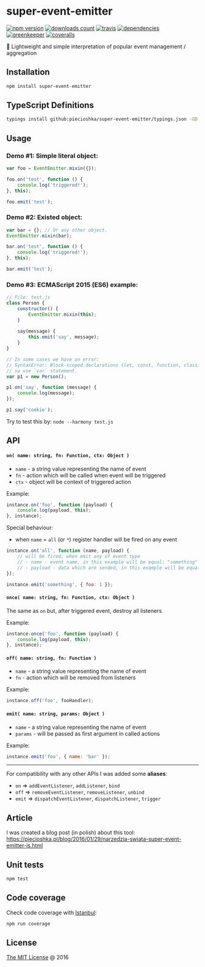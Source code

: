 # super-event-emitter

[![npm version](https://badge.fury.io/js/super-event-emitter.svg)](https://badge.fury.io/js/super-event-emitter)
[![downloads count](https://img.shields.io/npm/dt/super-event-emitter.svg)](https://www.npmjs.com/~piecioshka)
[![travis](https://img.shields.io/travis/piecioshka/super-event-emitter.svg?maxAge=2592000)](https://travis-ci.org/piecioshka/super-event-emitter)
[![dependencies](https://david-dm.org/piecioshka/super-event-emitter.svg)](https://github.com/piecioshka/super-event-emitter)
[![greenkeeper](https://badges.greenkeeper.io/piecioshka/super-event-emitter.svg)](https://greenkeeper.io/)
[![coveralls](https://coveralls.io/repos/github/piecioshka/super-event-emitter/badge.svg?branch=master)](https://coveralls.io/github/piecioshka/super-event-emitter?branch=master)

:hammer: Lightweight and simple interpretation of popular event management / aggregation

## Installation

```bash
npm install super-event-emitter
```

## TypeScript Definitions

```bash
typings install github:piecioshka/super-event-emitter/typings.json -GD
```

## Usage

### Demo #1: Simple literal object:

```javascript
var foo = EventEmitter.mixin({});

foo.on('test', function () {
    console.log('triggered!');
}, this);

foo.emit('test');
```

### Demo #2: Existed object: 

```javascript
var bar = {}; // Or any other object.
EventEmitter.mixin(bar);

bar.on('test', function () {
    console.log('triggered!');
}, this);

bar.emit('test');
```

### Demo #3: ECMAScript 2015 (ES6) example:

```javascript
// File: test.js
class Person {
    constructor() {
        EventEmitter.mixin(this);
    }
    
    say(message) {
        this.emit('say', message);
    }
}

// In some cases we have an error:
// SyntaxError: Block-scoped declarations (let, const, function, class) not yet supported outside strict mode
// so use `var` statement.
var p1 = new Person();

p1.on('say', function (message) {
    console.log(message);
});

p1.say('cookie');
```

Try to test this by: `node --harmony test.js`

## API

#### `on( name: string, fn: Function, ctx: Object )`

* `name` - a string value representing the name of event
* `fn` - action which will be called when event will be triggered
* `ctx` - object will be context of triggered action

Example:

```javascript
instance.on('foo', function (payload) {
    console.log(payload, this);
}, instance);
```

Special behaviour:

* when `name` = `all` (or `*`) register handler will be fired on any event

```javascript
instance.on('all', function (name, payload) {
    // will be fired, when emit any of event type
    // - name - event name, in this example will be equal: "something"
    // - payload - data which are sended, in this example will be equal: { foo: 1 }
});

instance.emit('something', { foo: 1 });
```

#### `once( name: string, fn: Function, ctx: Object )`

The same as `on` but, after triggered event, destroy all listeners

Example:

```javascript
instance.once('foo', function (payload) {
    console.log(payload, this);
}, instance);
```

#### `off( name: string, fn: Function )`

* `name` - a string value representing the name of event
* `fn` - action which will be removed from listeners

Example:

```javascript
instance.off('foo', fooHandler);
```

#### `emit( name: string, params: Object )`

* `name` - a string value representing the name of event
* `params` - will be passed as first argument in called actions

Example:

```javascript
instance.emit('foo', { name: 'bar' });
```

---

For compatibility with any other APIs I was added some **aliases**:

* `on` => `addEventListener`, `addListener`, `bind`
* `off` => `removeEventListener`, `removeListener`, `unbind`
* `emit` => `dispatchEventListener`, `dispatchListener`, `trigger`

## Article

I was created a blog post (in polish) about this tool:
<https://piecioshka.pl/blog/2016/01/29/narzedzia-swiata-super-event-emitter-js.html>

## Unit tests

```bash
npm test
```

## Code coverage

Check code coverage with [Istanbul](https://github.com/gotwarlost/istanbul):

```bash
npm run coverage
```

## License

[The MIT License](http://piecioshka.mit-license.org) @ 2016

